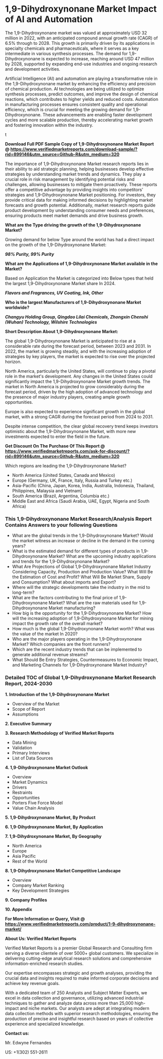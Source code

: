 <meta name="title" content="Global 1,9-Dihydroxynonane Market Impact of AI and Automation"><meta name="description" content="The 1,9-Dihydroxynonane market was valued at approximately USD 32 million in 2022, with an anticipated compound annual growth rate (CAGR) of 6.5% through to 2028. This"><meta name="title" content="1,9-Dihydroxynonane Market Size, Share, Scope, Trends, Growth, Opportunities, Analysis, Forecast"><h1>1,9-Dihydroxynonane Market Impact of AI and Automation</h1><p>The 1,9-Dihydroxynonane market was valued at approximately USD 32 million in 2022, with an anticipated compound annual growth rate (CAGR) of 6.5% through to 2028. This growth is primarily driven by its applications in specialty chemicals and pharmaceuticals, where it serves as a key intermediate in various synthesis processes. The demand for 1,9-Dihydroxynonane is expected to increase, reaching around USD 47 million by 2028, supported by expanding end-use industries and ongoing research and development activities.</p><p>Artificial Intelligence (AI) and automation are playing a transformative role in the 1,9-Dihydroxynonane market by enhancing the efficiency and precision of chemical production. AI technologies are being utilized to optimize synthesis processes, predict outcomes, and improve the design of chemical reactions, which contributes to higher yields and reduced costs. Automation in manufacturing processes ensures consistent quality and operational efficiency, which is crucial for meeting the growing demand for 1,9-Dihydroxynonane. These advancements are enabling faster development cycles and more scalable production, thereby accelerating market growth and fostering innovation within the industry.</p>t</p><p id="" class=""><strong>Download Full PDF Sample Copy of 1,9-Dihydroxynonane Market Report @ <a href="https://www.verifiedmarketreports.com/download-sample/?rid=899146&utm_source=Github-R&utm_medium=320" target="_blank">https://www.verifiedmarketreports.com/download-sample/?rid=899146&utm_source=Github-R&utm_medium=320</a></strong></p><p>The importance of&nbsp;1,9-Dihydroxynonane Market research reports lies in their ability to aid strategic planning, helping businesses develop effective strategies by understanding market trends and dynamics. They play a crucial role in risk management by identifying potential risks and challenges, allowing businesses to mitigate them proactively. These reports offer a competitive advantage by providing insights into competitors' strategies and 1,9-Dihydroxynonane Market positioning. For investors, they provide critical data for making informed decisions by highlighting market forecasts and growth potential. Additionally, market research reports guide product development by understanding consumer needs and preferences, ensuring products meet market demands and drive business growth.</p><p><strong>What are the&nbsp;Type driving the growth of the 1,9-Dihydroxynonane Market?</strong></p><p id="" class="">Growing demand for below Type around the world has had a direct impact on the growth of the 1,9-Dihydroxynonane Market:</p><em><strong>98% Purity, 99% Purity</strong></em></p><strong>What are the&nbsp;Applications&nbsp;of 1,9-Dihydroxynonane Market available in the Market?</strong></p><p id="" class="">Based on Application the Market is categorized into Below types that held the largest 1,9-Dihydroxynonane Market share In 2024.</p><em><strong>Flavors and Fragrances, UV Coating, Ink, Other</strong></em></p><strong>Who is the largest Manufacturers of 1,9-Dihydroxynonane Market worldwide?</strong></p><p><em><strong>Changyu Holding Group, Qingdao Lilai Chemicals, Zhongxin Chenshi (Wuhan) Technology, Wilshire Technologies</strong></em></p><p id="" class=""><strong>Short Description About 1,9-Dihydroxynonane Market:</strong></p><p>The global 1,9-Dihydroxynonane Market is anticipated to rise at a considerable rate during the forecast period, between 2023 and 2031. In 2022, the market is growing steadily, and with the increasing adoption of strategies by key players, the market is expected to rise over the projected horizon.</p><p>North America, particularly the United States, will continue to play a pivotal role in the market's development. Any changes in the United States could significantly impact the 1,9-Dihydroxynonane Market growth trends. The market in North America is projected to grow considerably during the forecast period, driven by the high adoption of advanced technology and the presence of major industry players, creating ample growth opportunities.</p><p>Europe is also expected to experience significant growth in the global market, with a strong CAGR during the forecast period from 2024 to 2031.</p><p>Despite intense competition, the clear global recovery trend keeps investors optimistic about the 1,9-Dihydroxynonane Market, with more new investments expected to enter the field in the future.</p><p id="" class=""><strong>Get Discount On The Purchase Of This Report @ <a href="https://www.verifiedmarketreports.com/ask-for-discount/?rid=899146&utm_source=Github-R&utm_medium=320" target="_blank">https://www.verifiedmarketreports.com/ask-for-discount/?rid=899146&utm_source=Github-R&utm_medium=320</a></strong></p>Which regions are leading the 1,9-Dihydroxynonane Market?</p><ul><li>North America (United States, Canada and Mexico)</li><li>Europe (Germany, UK, France, Italy, Russia and Turkey etc.)</li><li>Asia-Pacific (China, Japan, Korea, India, Australia, Indonesia, Thailand, Philippines, Malaysia and Vietnam)</li><li>South America (Brazil, Argentina, Columbia etc.)</li><li>Middle East and Africa (Saudi Arabia, UAE, Egypt, Nigeria and South Africa)</li></ul><h3 id="" class="">This 1,9-Dihydroxynonane Market Research/Analysis Report Contains Answers to your following Questions</h3><ul><li>What are the global trends in the 1,9-Dihydroxynonane Market? Would the market witness an increase or decline in the demand in the coming years?</li><li>What is the estimated demand for different types of products in 1,9-Dihydroxynonane Market? What are the upcoming industry applications and trends for the 1,9-Dihydroxynonane Market?</li><li>What Are Projections of Global 1,9-Dihydroxynonane Market Industry Considering Capacity, Production and Production Value? What Will Be the Estimation of Cost and Profit? What Will Be Market Share, Supply and Consumption? What about imports and Export?</li><li>Where will the strategic developments take the industry in the mid to long-term?</li><li>What are the factors contributing to the final price of 1,9-Dihydroxynonane Market? What are the raw materials used for 1,9-Dihydroxynonane Market manufacturing?</li><li>How big is the opportunity for the 1,9-Dihydroxynonane Market? How will the increasing adoption of 1,9-Dihydroxynonane Market for mining impact the growth rate of the overall market?</li><li>How much is the global 1,9-Dihydroxynonane Market worth? What was the value of the market In 2020?</li><li>Who are the major players operating in the 1,9-Dihydroxynonane Market? Which companies are the front runners?</li><li>Which are the recent industry trends that can be implemented to generate additional revenue streams?</li><li>What Should Be Entry Strategies, Countermeasures to Economic Impact, and Marketing Channels for 1,9-Dihydroxynonane Market Industry?</li></ul><h3 id="" class="">Detailed TOC of Global 1,9-Dihydroxynonane Market Research Report, 2024-2030</h3><p id="" class=""><strong>1. Introduction of the 1,9-Dihydroxynonane Market</strong></p><ul><li>Overview of the Market</li><li>Scope of Report</li><li>Assumptions</li></ul><p id="" class=""><strong>2. Executive Summary</strong></p><p id="" class=""><strong>3. Research Methodology of Verified Market Reports</strong></p><ul><li>Data Mining</li><li>Validation</li><li>Primary Interviews</li><li>List of Data Sources</li></ul><p id="" class=""><strong>4. 1,9-Dihydroxynonane Market Outlook</strong></p><ul><li>Overview</li><li>Market Dynamics</li><li>Drivers</li><li>Restraints</li><li>Opportunities</li><li>Porters Five Force Model</li><li>Value Chain Analysis</li></ul><p id="" class=""><strong>5. 1,9-Dihydroxynonane Market, By Product</strong></p><p id="" class=""><strong>6. 1,9-Dihydroxynonane Market, By Application</strong></p><p id="" class=""><strong>7. 1,9-Dihydroxynonane Market, By Geography</strong></p><ul><li>North America</li><li>Europe</li><li>Asia Pacific</li><li>Rest of the World</li></ul><p id="" class=""><strong>8. 1,9-Dihydroxynonane Market Competitive Landscape</strong></p><ul><li>Overview</li><li>Company Market Ranking</li><li>Key Development Strategies</li></ul><p id="" class=""><strong>9. Company Profiles</strong></p><p id="" class=""><strong>10. Appendix</strong></p><p id="" class=""><strong>For More Information or Query, Visit @ <a href="https://www.verifiedmarketreports.com/product/1-9-dihydroxynonane-market/" target="_blank">https://www.verifiedmarketreports.com/product/1-9-dihydroxynonane-market/</a></strong></p><p id="" class=""><strong>About Us: Verified Market Reports</strong></p><p id="" class="">Verified Market Reports is a premier Global Research and Consulting firm serving a diverse clientele of over 5000+ global customers. We specialize in delivering cutting-edge analytical research solutions and comprehensive information-enriched research studies.</p><p id="" class="">Our expertise encompasses strategic and growth analyses, providing the crucial data and insights required to make informed corporate decisions and achieve key revenue goals.</p><p id="" class="">With a dedicated team of 250 Analysts and Subject Matter Experts, we excel in data collection and governance, utilizing advanced industrial techniques to gather and analyze data across more than 25,000 high-impact and niche markets. Our analysts are adept at integrating modern data collection methods with superior research methodologies, ensuring the production of precise and insightful research based on years of collective experience and specialized knowledge.</p><p id="" class=""><strong>Contact us:</strong></p><p id="" class="">Mr. Edwyne Fernandes</p><p id="" class="">US: +1(302) 551-2611</p>